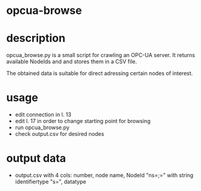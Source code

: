 # opcua-browse

# description
opcua_browse.py is a small script for crawling an OPC-UA server. It returns available NodeIds and and stores them in a CSV file.

The obtained data is suitable for direct adressing certain nodes of interest.

# usage
- edit connection in l. 13
- edit l. 17 in order to change starting point for browsing
- run opcua_browse.py
- check output.csv for desired nodes

# output data
- output.csv with 4 cols: number,  node name, NodeId "ns=<namespaceIndex>;<identifiertype>=<identifier>" with string identifiertype "s=", datatype
